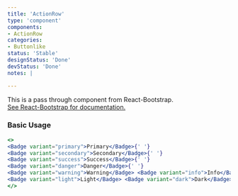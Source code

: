 ```yaml
---
title: 'ActionRow'
type: 'component'
components:
- ActionRow
categories:
- Buttonlike
status: 'Stable'
designStatus: 'Done'
devStatus: 'Done'
notes: |

---
```


<p className="lead">
  This is a pass through component from React-Bootstrap.<br/>
  <a href="https://react-bootstrap.github.io/components/badge/" target="_blank" rel="noopener noreferrer">
    See React-Bootstrap for documentation.
  </a>
</p>

### Basic Usage

```jsx live
<>
<Badge variant="primary">Primary</Badge>{' '}
<Badge variant="secondary">Secondary</Badge>{' '}
<Badge variant="success">Success</Badge>{' '}
<Badge variant="danger">Danger</Badge>{' '}
<Badge variant="warning">Warning</Badge> <Badge variant="info">Info</Badge>{' '}
<Badge variant="light">Light</Badge> <Badge variant="dark">Dark</Badge>
</>
```